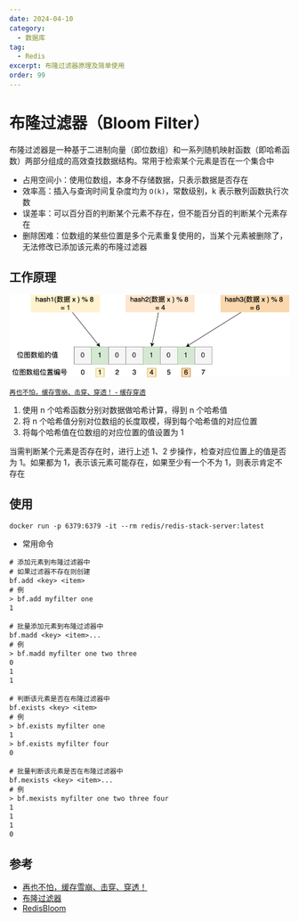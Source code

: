 ```yaml
---
date: 2024-04-10
category:
  - 数据库
tag:
  - Redis
excerpt: 布隆过滤器原理及简单使用
order: 99
---
```


# 布隆过滤器（Bloom Filter）

布隆过滤器是一种基于二进制向量（即位数组）和一系列随机映射函数（即哈希函数）两部分组成的高效查找数据结构。常用于检索某个元素是否在一个集合中

- 占用空间小：使用位数组，本身不存储数据，只表示数据是否存在
- 效率高：插入与查询时间复杂度均为 `O(k)`，常数级别，k 表示散列函数执行次数
- 误差率：可以百分百的判断某个元素不存在，但不能百分百的判断某个元素存在
- 删除困难：位数组的某些位置是多个元素重复使用的，当某个元素被删除了，无法修改已添加该元素的布隆过滤器

## 工作原理

![](./md.assets/bloomfilter.png)

<small>[再也不怕，缓存雪崩、击穿、穿透！ - 缓存穿透](https://mp.weixin.qq.com/s?__biz=MzUxODAzNDg4NQ==&mid=2247490008&idx=1&sn=8f576e69ec63e02a8b42a00ae6754f0a&chksm=f98e5d72cef9d464710c891c4c0537c20e4949b39ee70c97c44c3f6f95df83fc406f52fc161b&scene=178&cur_album_id=1790401816640225283#rd)</small>

1. 使用 n 个哈希函数分别对数据做哈希计算，得到 n 个哈希值
2. 将 n 个哈希值分别对位数组的长度取模，得到每个哈希值的对应位置
3. 将每个哈希值在位数组的对应位置的值设置为 1

当需判断某个元素是否存在时，进行上述 1、2 步操作，检查对应位置上的值是否为 1。如果都为 1，表示该元素可能存在，如果至少有一个不为 1，则表示肯定不存在

## 使用

```shell
docker run -p 6379:6379 -it --rm redis/redis-stack-server:latest
```

- 常用命令

```shell
# 添加元素到布隆过滤器中
# 如果过滤器不存在则创建
bf.add <key> <item>
# 例
> bf.add myfilter one
1

# 批量添加元素到布隆过滤器中
bf.madd <key> <item>...
# 例
> bf.madd myfilter one two three
0
1
1

# 判断该元素是否在布隆过滤器中
bf.exists <key> <item>
# 例
> bf.exists myfilter one
1
> bf.exists myfilter four
0

# 批量判断该元素是否在布隆过滤器中
bf.mexists <key> <item>...
# 例
> bf.mexists myfilter one two three four
1
1
1
0
```

## 参考

- [再也不怕，缓存雪崩、击穿、穿透！](https://mp.weixin.qq.com/s?__biz=MzUxODAzNDg4NQ==&mid=2247490008&idx=1&sn=8f576e69ec63e02a8b42a00ae6754f0a&chksm=f98e5d72cef9d464710c891c4c0537c20e4949b39ee70c97c44c3f6f95df83fc406f52fc161b&scene=178&cur_album_id=1790401816640225283#rd)
- [布隆过滤器](https://javaguide.cn/cs-basics/data-structure/bloom-filter.html)
- [RedisBloom](https://github.com/RedisBloom/RedisBloom)
